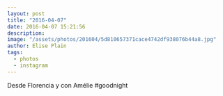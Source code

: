 ```yaml
---
layout: post
title: "2016-04-07"
date: 2016-04-07 15:21:56
description: 
image: "/assets/photos/201604/5d810657371cace4742df938076b44a8.jpg"
author: Elise Plain
tags: 
  - photos
  - instagram
---
```


Desde Florencia y con Amélie #goodnight
<p></p>
